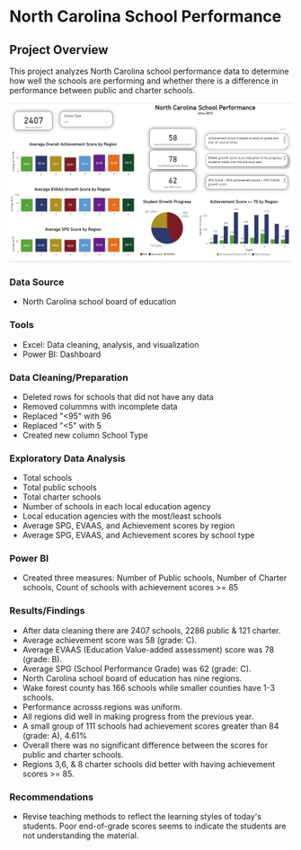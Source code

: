 # North Carolina School Performance

## Project Overview
This project analyzes North Carolina school performance data to determine how well the schools are performing and whether there is a difference in performance between public and charter schools.

![Dashboard](https://github.com/Sarah269/glowing-dollop/blob/main/NC%20School%20Performance/NCschoolperf.png)

### Data Source
- North Carolina school board of education

### Tools
- Excel:  Data cleaning, analysis, and visualization
- Power BI: Dashboard

### Data Cleaning/Preparation
- Deleted rows for schools that did not have any data
- Removed colummns with incomplete data
- Replaced "<95" with 96
- Replaced "<5" with 5
- Created new column School Type
  
### Exploratory Data Analysis
- Total schools
- Total public schools
- Total charter schools
- Number of schools in each local education agency
- Local education agencies with the most/least schools
- Average SPG, EVAAS, and Achievement scores by region
- Average SPG, EVAAS, and Achievement scores by school type

### Power BI
- Created three measures:  Number of Public schools, Number of Charter schools, Count of schools with achievement scores >= 85
  
### Results/Findings
 - After data cleaning there are 2407 schools, 2286 public & 121 charter.
 - Average achievement score was 58 (grade: C).
 - Average EVAAS (Education Value-added assessment) score was 78 (grade: B).
 - Average SPG (School Performance Grade) was 62 (grade: C).
 - North Carolina school board of education has nine regions.
 - Wake forest county has 166 schools while smaller counties have 1-3 schools.
 - Performance acrosss regions was uniform.
 - All regions did well in making progress from the previous year.
 - A small group of 111 schools had achievement scores greater than 84 (grade: A), 4.61%
 - Overall there was no significant difference between the scores for public and charter schools.
 - Regions 3,6, & 8 charter schools did better with having achievement scores >= 85.

### Recommendations
- Revise teaching methods to reflect the learning styles of today's students.  Poor end-of-grade scores seems to indicate the students are not understanding the material.
  
